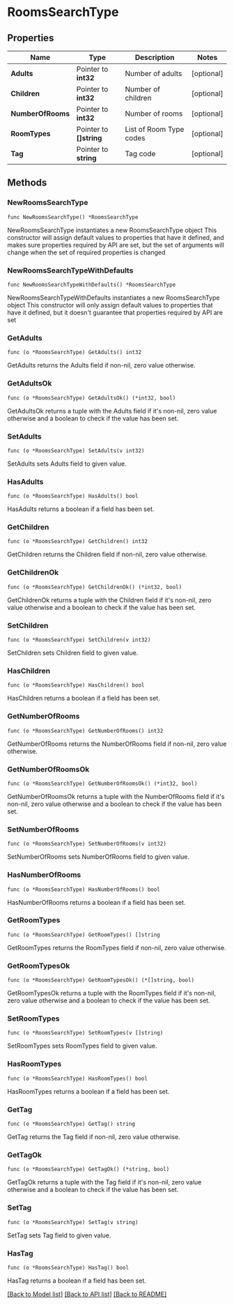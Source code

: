 # RoomsSearchType

## Properties

Name | Type | Description | Notes
------------ | ------------- | ------------- | -------------
**Adults** | Pointer to **int32** | Number of adults | [optional] 
**Children** | Pointer to **int32** | Number of children | [optional] 
**NumberOfRooms** | Pointer to **int32** | Number of rooms | [optional] 
**RoomTypes** | Pointer to **[]string** | List of Room Type codes | [optional] 
**Tag** | Pointer to **string** | Tag code | [optional] 

## Methods

### NewRoomsSearchType

`func NewRoomsSearchType() *RoomsSearchType`

NewRoomsSearchType instantiates a new RoomsSearchType object
This constructor will assign default values to properties that have it defined,
and makes sure properties required by API are set, but the set of arguments
will change when the set of required properties is changed

### NewRoomsSearchTypeWithDefaults

`func NewRoomsSearchTypeWithDefaults() *RoomsSearchType`

NewRoomsSearchTypeWithDefaults instantiates a new RoomsSearchType object
This constructor will only assign default values to properties that have it defined,
but it doesn't guarantee that properties required by API are set

### GetAdults

`func (o *RoomsSearchType) GetAdults() int32`

GetAdults returns the Adults field if non-nil, zero value otherwise.

### GetAdultsOk

`func (o *RoomsSearchType) GetAdultsOk() (*int32, bool)`

GetAdultsOk returns a tuple with the Adults field if it's non-nil, zero value otherwise
and a boolean to check if the value has been set.

### SetAdults

`func (o *RoomsSearchType) SetAdults(v int32)`

SetAdults sets Adults field to given value.

### HasAdults

`func (o *RoomsSearchType) HasAdults() bool`

HasAdults returns a boolean if a field has been set.

### GetChildren

`func (o *RoomsSearchType) GetChildren() int32`

GetChildren returns the Children field if non-nil, zero value otherwise.

### GetChildrenOk

`func (o *RoomsSearchType) GetChildrenOk() (*int32, bool)`

GetChildrenOk returns a tuple with the Children field if it's non-nil, zero value otherwise
and a boolean to check if the value has been set.

### SetChildren

`func (o *RoomsSearchType) SetChildren(v int32)`

SetChildren sets Children field to given value.

### HasChildren

`func (o *RoomsSearchType) HasChildren() bool`

HasChildren returns a boolean if a field has been set.

### GetNumberOfRooms

`func (o *RoomsSearchType) GetNumberOfRooms() int32`

GetNumberOfRooms returns the NumberOfRooms field if non-nil, zero value otherwise.

### GetNumberOfRoomsOk

`func (o *RoomsSearchType) GetNumberOfRoomsOk() (*int32, bool)`

GetNumberOfRoomsOk returns a tuple with the NumberOfRooms field if it's non-nil, zero value otherwise
and a boolean to check if the value has been set.

### SetNumberOfRooms

`func (o *RoomsSearchType) SetNumberOfRooms(v int32)`

SetNumberOfRooms sets NumberOfRooms field to given value.

### HasNumberOfRooms

`func (o *RoomsSearchType) HasNumberOfRooms() bool`

HasNumberOfRooms returns a boolean if a field has been set.

### GetRoomTypes

`func (o *RoomsSearchType) GetRoomTypes() []string`

GetRoomTypes returns the RoomTypes field if non-nil, zero value otherwise.

### GetRoomTypesOk

`func (o *RoomsSearchType) GetRoomTypesOk() (*[]string, bool)`

GetRoomTypesOk returns a tuple with the RoomTypes field if it's non-nil, zero value otherwise
and a boolean to check if the value has been set.

### SetRoomTypes

`func (o *RoomsSearchType) SetRoomTypes(v []string)`

SetRoomTypes sets RoomTypes field to given value.

### HasRoomTypes

`func (o *RoomsSearchType) HasRoomTypes() bool`

HasRoomTypes returns a boolean if a field has been set.

### GetTag

`func (o *RoomsSearchType) GetTag() string`

GetTag returns the Tag field if non-nil, zero value otherwise.

### GetTagOk

`func (o *RoomsSearchType) GetTagOk() (*string, bool)`

GetTagOk returns a tuple with the Tag field if it's non-nil, zero value otherwise
and a boolean to check if the value has been set.

### SetTag

`func (o *RoomsSearchType) SetTag(v string)`

SetTag sets Tag field to given value.

### HasTag

`func (o *RoomsSearchType) HasTag() bool`

HasTag returns a boolean if a field has been set.


[[Back to Model list]](../README.md#documentation-for-models) [[Back to API list]](../README.md#documentation-for-api-endpoints) [[Back to README]](../README.md)


